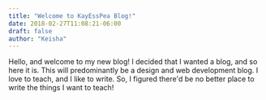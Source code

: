 ```yaml
---
title: "Welcome to KayEssPea Blog!"
date: 2018-02-27T11:08:21-06:00
draft: false
author: "Keisha"
---
```


Hello, and welcome to my new blog! I decided that I wanted a blog, and so here it is. This will predominantly be a design and web development blog. I love to teach, and I like to write. So, I figured there'd be no better place to write the things I want to teach!